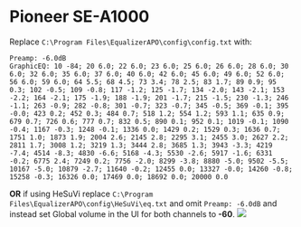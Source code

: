 # Pioneer SE-A1000
Replace `C:\Program Files\EqualizerAPO\config\config.txt` with:
```
Preamp: -6.0dB
GraphicEQ: 10 -84; 20 6.0; 22 6.0; 23 6.0; 25 6.0; 26 6.0; 28 6.0; 30 6.0; 32 6.0; 35 6.0; 37 6.0; 40 6.0; 42 6.0; 45 6.0; 49 6.0; 52 6.0; 56 6.0; 59 6.0; 64 5.5; 68 4.5; 73 3.4; 78 2.5; 83 1.7; 89 0.9; 95 0.3; 102 -0.5; 109 -0.8; 117 -1.2; 125 -1.7; 134 -2.0; 143 -2.1; 153 -2.2; 164 -2.1; 175 -1.9; 188 -1.9; 201 -1.7; 215 -1.5; 230 -1.3; 246 -1.1; 263 -0.9; 282 -0.8; 301 -0.7; 323 -0.7; 345 -0.5; 369 -0.1; 395 -0.0; 423 0.2; 452 0.3; 484 0.7; 518 1.2; 554 1.2; 593 1.1; 635 0.9; 679 0.7; 726 0.6; 777 0.7; 832 0.5; 890 0.1; 952 0.1; 1019 -0.1; 1090 -0.4; 1167 -0.3; 1248 -0.1; 1336 0.0; 1429 0.2; 1529 0.3; 1636 0.7; 1751 1.0; 1873 1.9; 2004 2.6; 2145 2.8; 2295 3.1; 2455 3.0; 2627 2.2; 2811 1.7; 3008 1.2; 3219 1.3; 3444 2.8; 3685 1.3; 3943 -3.3; 4219 -7.4; 4514 -8.3; 4830 -6.6; 5168 -4.3; 5530 -2.6; 5917 -1.6; 6331 -0.2; 6775 2.4; 7249 0.2; 7756 -2.0; 8299 -3.8; 8880 -5.0; 9502 -5.5; 10167 -5.0; 10879 -2.7; 11640 -0.2; 12455 0.0; 13327 -0.0; 14260 -0.8; 15258 -0.3; 16326 0.0; 17469 0.0; 18692 0.0; 20000 0.0
```
**OR** if using HeSuVi replace `C:\Program Files\EqualizerAPO\config\HeSuVi\eq.txt` and omit `Preamp: -6.0dB` and instead set Global volume in the UI for both channels to **-60**.
![](https://raw.githubusercontent.com/jaakkopasanen/AutoEq/master/results/SBAF-Serious/innerfidelity/onear/Pioneer%20SE-A1000/Pioneer%20SE-A1000.png)